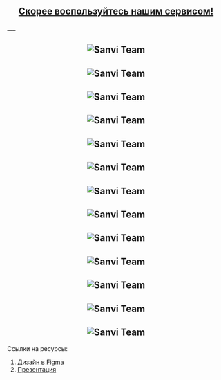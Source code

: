 <h2 align="center"><a href="https://www.sanviteam.tk/" target="_blank">Скорее воспользуйтесь нашим сервисом!</a></h2>
___

<h2 align="center"><img src="https://github.com/Andrey123815/LDT_Hack_2022/blob/main/readme/1.png" alt="Sanvi Team"></h2>
<h2 align="center"><img src="https://github.com/Andrey123815/LDT_Hack_2022/blob/main/readme/2.png" alt="Sanvi Team"></h2>
<h2 align="center"><img src="https://github.com/Andrey123815/LDT_Hack_2022/blob/main/readme/3.png" alt="Sanvi Team"></h2>
<h2 align="center"><img src="https://github.com/Andrey123815/LDT_Hack_2022/blob/main/readme/4.png" alt="Sanvi Team"></h2>
<h2 align="center"><img src="https://github.com/Andrey123815/LDT_Hack_2022/blob/main/readme/5.png" alt="Sanvi Team"></h2>
<h2 align="center"><img src="https://github.com/Andrey123815/LDT_Hack_2022/blob/main/readme/6.png" alt="Sanvi Team"></h2>
<h2 align="center"><img src="https://github.com/Andrey123815/LDT_Hack_2022/blob/main/readme/7.png" alt="Sanvi Team"></h2>
<h2 align="center"><img src="https://github.com/Andrey123815/LDT_Hack_2022/blob/main/readme/8.png" alt="Sanvi Team"></h2>
<h2 align="center"><img src="https://github.com/Andrey123815/LDT_Hack_2022/blob/main/readme/9.png" alt="Sanvi Team"></h2>
<h2 align="center"><img src="https://github.com/Andrey123815/LDT_Hack_2022/blob/main/readme/10.png" alt="Sanvi Team"></h2>
<h2 align="center"><img src="https://github.com/Andrey123815/LDT_Hack_2022/blob/main/readme/11.png" alt="Sanvi Team"></h2>
<h2 align="center"><img src="https://github.com/Andrey123815/LDT_Hack_2022/blob/main/readme/12.png" alt="Sanvi Team"></h2>
<h2 align="center"><img src="https://github.com/Andrey123815/LDT_Hack_2022/blob/main/readme/13.png" alt="Sanvi Team"></h2>

Ссылки на ресурсы:
1. [Дизайн в Figma](https://www.figma.com/file/0KPTOe7OWAwLWaK51dEYcS/Sanvi-Team?node-id=562%3A5221&t=d0RmlbCyMUkIvL5h-0)
2. [Презентация](https://drive.google.com/file/d/15LVvUhdSNeN2NPW9XHhKs6ezCtyBHSCS/view?usp=sharing)
